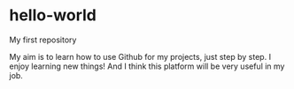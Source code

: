 # hello-world
My first repository

My aim is to learn how to use Github for my projects, just step by step.
I enjoy learning new things! And I think this platform will be very useful in my job.
